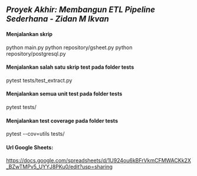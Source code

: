 ## *Proyek Akhir: Membangun ETL Pipeline Sederhana - Zidan M Ikvan*

#### Menjalankan skrip
python main.py
python repository/gsheet.py
python repository/postgresql.py

#### Menjalankan salah satu skrip test pada folder tests
pytest tests/test_extract.py

#### Menjalankan semua unit test pada folder tests
pytest tests/

#### Menjalankan test coverage pada folder tests
pytest --cov=utils tests/

#### Url Google Sheets:
https://docs.google.com/spreadsheets/d/1U924ou6kBFrVkmCFMWACKk2X_BZwTMPv5_UYYJ8PKu0/edit?usp=sharing
